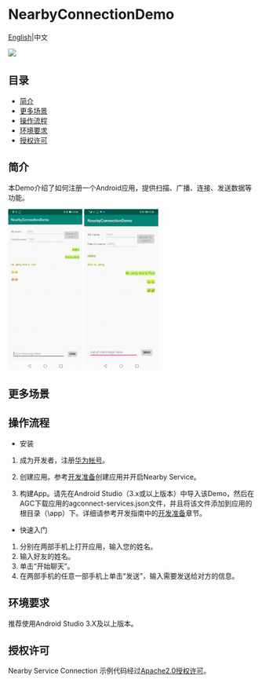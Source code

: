 # NearbyConnectionDemo
[English](https://github.com/HMS-Core/hms-nearby-demo/tree/master/NearbyConnection)|中文

[![](https://camo.githubusercontent.com/ce1c195eb2524e4e67a2e74bf6e9619555aa0913/68747470733a2f2f696d672e736869656c64732e696f2f62616467652f446f63732d686d736775696465732d627269676874677265656e)](https://developer.huawei.com/consumer/cn/doc/development/HMSCore-Guides/introduction-0000001050040566)

## 目录
 * [简介](#简介)
 * [更多场景](#更多场景)
 * [操作流程](#操作流程)
 * [环境要求](#环境要求)
 * [授权许可](#授权许可)

## 简介
本Demo介绍了如何注册一个Android应用，提供扫描、广播、连接、发送数据等功能。

<img src="result_1.jpg" width = 30% height = 30%>  <img src="result_2.jpg" width = 30% height = 30%>

## 更多场景

## 操作流程
* 安装
1. 成为开发者，注册[华为帐号](https://developer.huawei.com/consumer/cn/)。

2. 创建应用。参考[开发准备](https://developer.huawei.com/consumer/cn/doc/development/HMSCore-Guides/config-agc-0000001050040578)创建应用并开启Nearby Service。

3. 构建App。请先在Android Studio（3.x或以上版本）中导入该Demo，然后在AGC下载应用的agconnect-services.json文件，并且将该文件添加到应用的根目录（\app）下。详细请参考开发指南中的[开发准备](https://developer.huawei.com/consumer/cn/doc/development/HMSCore-Guides/config-agc-0000001050040578)章节。

* 快速入门
1. 分别在两部手机上打开应用，输入您的姓名。
2. 输入好友的姓名。
3. 单击“开始聊天”。
4. 在两部手机的任意一部手机上单击“发送”，输入需要发送给对方的信息。

## 环境要求
推荐使用Android Studio 3.X及以上版本。

## 授权许可
Nearby Service Connection 示例代码经过[Apache2.0授权许可](http://www.apache.org/licenses/LICENSE-2.0)。

